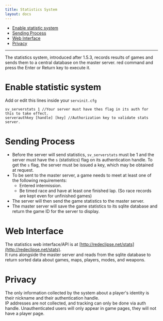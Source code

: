 ```yaml
---
title: Statistics System
layout: docs
---
```

* [Enable statistic system](#enable-statistic-system)
* [Sending Process](#sending-process)
* [Web Interface](#web-interface)
* [Privacy](#privacy)

***
The statistics system, introduced after 1.5.3, records results of games and sends them to a central database on the master server. red command and press the Enter or Return key to execute it.

# Enable statistic system
Add or edit this lines inside your `servinit.cfg`
```
sv_serverstats 1 //Your server must have thes flag in its auth for this to take effect.
serverauthkey [handle] [key] //Authorization key to validate stats server.
```
# Sending Process
- Before the server will send statistics, `sv_serverstats` must be 1 and the server must have the `s` (statistics) flag on its authentication handle. To get the `s` flag, the server must be issued a key, which may be obtained at request.
- To be sent to the master server, a game needs to meet at least one of the following requirements:
    - Entered intermission.
    - Be timed race and have at least one finished lap. (So race records are kept even for unfinished games)
- The server will then send the game statistics to the master server.
- The master server will save the game statistics to its sqlite database and return the game ID for the server to display.

# Web Interface
The statistics web interface/API is at [http://redeclipse.net/stats](http://redeclipse.net/stats).  
It runs alongside the master server and reads from the sqlite database to return sorted data about games, maps, players, modes, and weapons.

# Privacy
The only information collected by the system about a player's identity is their nickname and their authentication handle.  
IP addresses are not collected, and tracking can only be done via auth handle. Unauthenticated users will only appear in game pages, they will not have a player page.